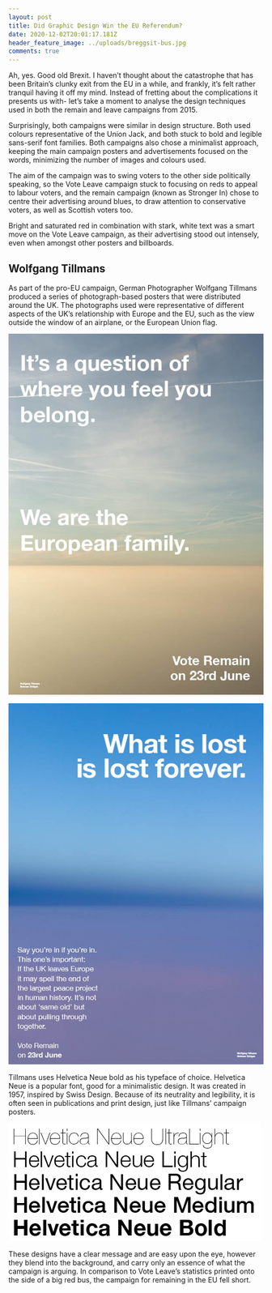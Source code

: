 ```yaml
---
layout: post
title: Did Graphic Design Win the EU Referendum?
date: 2020-12-02T20:01:17.181Z
header_feature_image: ../uploads/breggsit-bus.jpg
comments: true
---
```

Ah, yes. Good old Brexit. I haven’t thought about the catastrophe that has been Britain’s clunky exit from the EU in a while, and frankly, it’s felt rather tranquil having it off my mind. Instead of fretting about the complications it presents us with- let’s take a moment to analyse the design techniques used in both the remain and leave campaigns from 2015.

Surprisingly, both campaigns were similar in design structure. Both used colours representative of the Union Jack, and both stuck to bold and legible sans-serif font families. Both campaigns also chose a minimalist approach, keeping the main campaign posters and advertisements focused on the words, minimizing the number of images and colours used.

The aim of the campaign was to swing voters to the other side politically speaking, so the Vote Leave campaign stuck to focusing on reds to appeal to labour voters, and the remain campaign (known as Stronger In) chose to centre their advertising around blues, to draw attention to conservative voters, as well as Scottish voters too.

Bright and saturated red in combination with stark, white text was a smart move on the Vote Leave campaign, as their advertising stood out intensely, even when amongst other posters and billboards.

## **Wolfgang Tillmans**

As part of the pro-EU campaign, German Photographer Wolfgang Tillmans produced a series of photograph-based posters that were distributed around the UK. The photographs used were representative of different aspects of the UK’s relationship with Europe and the EU, such as the view outside the window of an airplane, or the European Union flag.

![](../uploads/wolfgang-1.jpg)

![](../uploads/wolfgang-2.jpg)

Tillmans uses Helvetica Neue bold as his typeface of choice. Helvetica Neue is a popular font, good for a minimalistic design. It was created in 1957, inspired by Swiss Design. Because of its neutrality and legibility, it is often seen in publications and print design, just like Tillmans’ campaign posters.

![](../uploads/bd599a56b37aa72fc4a54c2e04e8b47b.png)

These designs have a clear message and are easy upon the eye, however they blend into the background, and carry only an essence of what the campaign is arguing. In comparison to Vote Leave’s statistics printed onto the side of a big red bus, the campaign for remaining in the EU fell short.